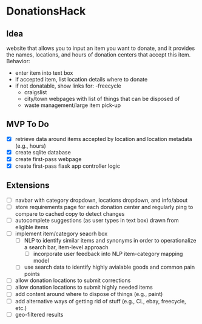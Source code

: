 # DonationsHack

## Idea
website that allows you to input an item you want to donate, and it provides the names, locations, and hours of donation centers that accept this item.
Behavior:
- enter item into text box
- if accepted item, list location details where to donate
- if not donatable, show links for:
    -freecycle
    - craigslist
    - city/town webpages with list of things that can be disposed of
    - waste management/large item pick-up

## MVP To Do
- [x] retrieve data around items accepted by location and location metadata (e.g., hours)
- [x] create sqlite database
- [x] create first-pass webpage
- [x] create first-pass flask app controller logic

## Extensions
- [ ] navbar with category dropdown, locations dropdown, and info/about
- [ ] store requirements page for each donation center and regularly ping to compare to cached copy to detect changes
- [ ] autocomplete suggestions (as user types in text box) drawn from eligible items
- [ ] implement item/category seacrh box
    - [ ] NLP to identify similar items and synonyms in order to operationalize a search bar, item-level approach
        - [ ] incorporate user feedback into NLP item-category mapping model
    - [ ] use search data to identify highly avialable goods and common pain points
- [ ] allow donation locations to submit corrections
- [ ] allow donation locations to submit highly needed items
- [ ] add content around where to dispose of things (e.g., paint)
- [ ] add alternative ways of getting rid of stuff (e.g., CL, ebay, freecycle, etc.)
- [ ] geo-filtered results
